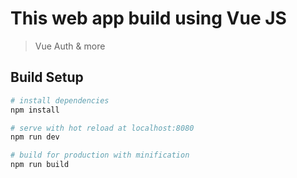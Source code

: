 # This web app build using Vue JS

> Vue Auth & more

## Build Setup

``` bash
# install dependencies
npm install

# serve with hot reload at localhost:8080
npm run dev

# build for production with minification
npm run build
```

